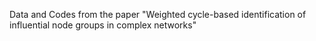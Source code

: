 Data and Codes from the paper "Weighted cycle-based identification of influential node groups in complex networks"
